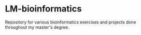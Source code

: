 # LM-bioinformatics
Repository for various bioinformatics exercises and projects done throughout my master's degree.
